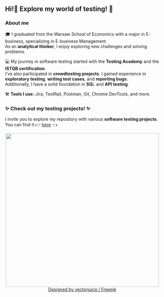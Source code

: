 ## Hi!👋  Explore my world of testing! 🚀

### About me

🎓 I graduated from the Warsaw School of Economics with a major in E-business, specializing in E-business Management.<br> As an **analytical thinker**,  I enjoy exploring new challenges and solving problems. 

💻 My journey in software testing started with the **Testing Academy** and the **ISTQB certification**. <br>I’ve also participated in **crowdtesting projects**. I gained experience in **exploratory testing**, **writing test cases**, and **reporting bugs**.<br> Additionally, I have a solid foundation in **SQ**L and **API testing**.

🛠️ **Tools I use:** Jira, TestRail, Postman, Git, Chrome DevTools, and more.

### ✨ **Check out my testing projects!** ✨ <br>
I invite you to explore my repository with various **software testing projects**. You can find it 👉  [here](https://github.com/AnetaWierzbicka/Portfolio/blob/main/README.md) 👈
 
<div align="center">
<img src="https://github.com/user-attachments/assets/92789a6b-8d65-4100-a612-89f6fb6795bd" width="500"> 
</div>

<div align="center">
<a href="http://www.freepik.com">Designed by vectorjuice / Freepik</a>
</div>
